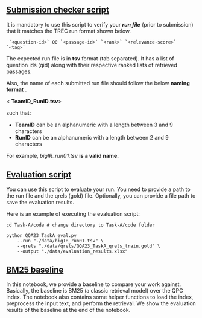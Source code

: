 ## [Submission checker script](https://gitlab.com/bigirqu/quran-qa-2023/-/blob/main/Task-A/code/QQA23_TaskA_submission_checker.py)

It is mandatory to use this script to verify your ***run file*** (prior to submission) that it matches the TREC run format shown below.
~~~
 `<question-id>` Q0 `<passage-id>` `<rank>` `<relevance-score>` `<tag>`
~~~
<!--, i.e., have the following columns: ["qid", "Q0", "docno", "rank", "score", "tag"] -->

The expected run file is in **tsv** format (tab separated). It has a list of question ids (qid) along with their respective ranked lists of retrieved passages.

Also, the name of each submitted run file should follow the below  **naming format** .

< **TeamID_RunID.tsv**>

such that:

* **TeamID** can be an alphanumeric with a length between 3 and 9 characters
* **RunID**  can be an alphanumeric with a length between 2 and 9 characters

For example, *bigIR_run01.tsv* **is a valid name.**

## [Evaluation script](https://gitlab.com/bigirqu/quran-qa-2023/-/blob/main/Task-A/code/QQA23_TaskA_eval.py)

You can use this script to evaluate your run. You need to provide a path to the run file and the qrels (gold) file. Optionally, you can provide a file path to save the evaluation results.

Here is an example of executing the evaluation script:

```plaintext
cd Task-A/code # change directory to Task-A/code folder

python QQA23_TaskA_eval.py
    --run "./data/bigIR_run01.tsv" \
    --qrels "./data/qrels/QQA23_TaskA_qrels_train.gold" \
    --output "./data/evaluation_results.xlsx"
```

## [BM25 baseline](https://gitlab.com/bigirqu/quran-qa-2023/-/blob/main/Task-A/code/BM25_baseline.ipynb)

In this notebook, we provide a baseline to compare your work against. Basically, the baseline is BM25 (a classic retrieval model) over the QPC index. The notebook also contains some helper functions to load the index, preprocess the input text, and perform the retrieval. We show the evaluation results of the baseline at the end of the notebook.

